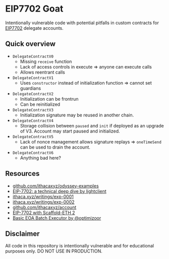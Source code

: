 # EIP7702 Goat

Intentionally vulnerable code with potential pitfalls in custom contracts for [EIP7702](https://eips.ethereum.org/EIPS/eip-7702) delegate accounts.

## Quick overview

- `DelegateContractV0`
    - Missing `receive` function
    - Lack of access controls in execute => anyone can execute calls
    - Allows reentrant calls
- `DelegateContractV1`
    - Uses `constructor` instead of initialization function => cannot set guardians
- `DelegateContractV2`
    - Initialization can be frontrun
    - Can be reinitialized
- `DelegateContractV3`
    - Initialization signature may be reused in another chain.
- `DelegateContractV4`
    - Storage collision between `paused` and `init` if deployed as an upgrade of V3. Account may start paused and initialized.
- `DelegateContractV5`
    - Lack of nonce management allows signature replays => `oneTimeSend` can be used to drain the account.
- `DelegateContractV6`
    - Anything bad here?

## Resources

- [github.com/ithacaxyz/odyssey-examples](https://github.com/ithacaxyz/odyssey-examples)
- [EIP-7702: a technical deep dive by lightclient](https://www.youtube.com/watch?v=_k5fKlKBWV4)
- [ithaca.xyz/writings/exp-0001](https://www.ithaca.xyz/writings/exp-0001)
- [ithaca.xyz/writings/exp-0002](https://www.ithaca.xyz/writings/exp-0002)
- [github.com/ithacaxyz/account](https://github.com/ithacaxyz/account)
- [EIP-7702 with Scaffold-ETH 2](https://github.com/azf20/seven-seven-zero-two)
- [Basic EOA Batch Executor by @optimizoor](https://x.com/optimizoor/status/1878140195989819586)

## Disclaimer

All code in this repository is intentionally vulnerable and for educational purposes only. DO NOT USE IN PRODUCTION.
